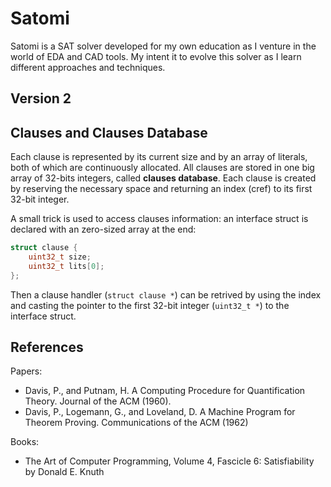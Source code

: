 # Satomi

Satomi is a SAT solver developed for my own education as I venture in the world
of EDA and CAD tools. My intent it to evolve this solver as I learn different
approaches and techniques. 

## Version 2

## Clauses and Clauses Database
Each clause is represented by its current size and by an array of literals,
both of which are continuously allocated. All clauses are stored in one big array
of 32-bits integers, called **clauses database**. Each clause is created by 
reserving the necessary space and returning an index (cref) to its first 32-bit
integer.

A small trick is used to access clauses information: an interface struct is
declared with an zero-sized array at the end:

```c
struct clause {
	uint32_t size;
	uint32_t lits[0];
};
```

Then a clause handler (`struct clause *`) can be retrived by using the index and
casting the pointer to the first 32-bit integer (`uint32_t *`) to the interface
struct.

## References
Papers:
* Davis, P., and Putnam, H. A Computing Procedure for Quantification Theory. 
  Journal of the ACM (1960).
* Davis, P., Logemann, G., and Loveland, D. A Machine Program for Theorem Proving.
  Communications of the ACM (1962) 

Books:
* The Art of Computer Programming, Volume 4, Fascicle 6: Satisfiability by 
  Donald E. Knuth 

